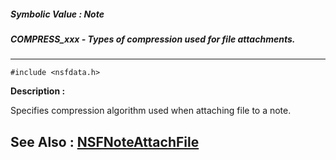 ##### Symbolic Value : Note
##### COMPRESS_xxx - Types of compression used for file attachments.
---
```
#include <nsfdata.h>
```
**Description :**

Specifies compression algorithm used when attaching file to a note.

**See Also :**
[NSFNoteAttachFile](/reference/Func/NSFNoteAttachFile)
---

